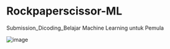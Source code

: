 # Rockpaperscissor-ML
Submission_Dicoding_Belajar Machine Learning untuk Pemula

![image](https://user-images.githubusercontent.com/110412713/209469097-422c8f32-c1df-47f1-b8f2-e23e70c61002.png)
